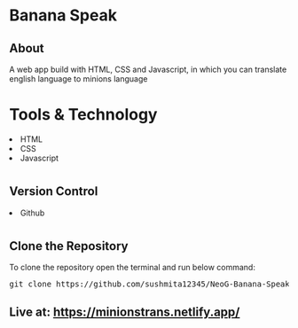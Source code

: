# Banana Speak

<h2>About</h2>
A web app build with HTML, CSS and Javascript, in which you can translate english language to minions language

# Tools & Technology
<li>HTML</li>
<li>CSS</li>
<li>Javascript</li>

# <h2>Version Control</h2>
<li> Github </li>

# <h2>Clone the Repository</h2>
To clone the repository open the terminal and run below command:</br>
<pre>git clone https://github.com/sushmita12345/NeoG-Banana-Speak</pre>

## Live at: https://minionstrans.netlify.app/